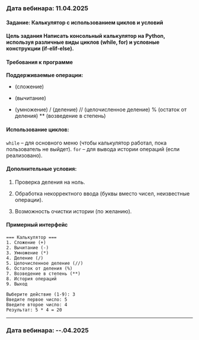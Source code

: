 ### Дата вебинара: 11.04.2025

#### **Задание:** Калькулятор с использованием циклов и условий

#### **Цель задания** Написать консольный калькулятор на Python, используя различные виды циклов (while, for) и условные конструкции (if-elif-else).

####  **Требования к программе**

**Поддерживаемые операции:**

+ (сложение)
- (вычитание)
* (умножение)
/ (деление)
// (целочисленное деление)
% (остаток от деления)
** (возведение в степень)

#### **Использование циклов:**

`while` – для основного меню (чтобы калькулятор работал, пока пользователь не выйдет).
`for` – для вывода истории операций (если реализовано).

#### Дополнительные условия:

1. Проверка деления на ноль.

2. Обработка некорректного ввода (буквы вместо чисел, неизвестные операции).

3. Возможность очистки истории (по желанию).

#### Примерный интерфейс

```
=== Калькулятор ===
1. Сложение (+)
2. Вычитание (-)
3. Умножение (*)
4. Деление (/)
5. Целочисленное деление (//)
6. Остаток от деления (%)
7. Возведение в степень (**)
8. История операций
9. Выход

Выберите действие (1-9): 3
Введите первое число: 5
Введите второе число: 4
Результат: 5 * 4 = 20
```

---

### Дата вебинара: --.04.2025


